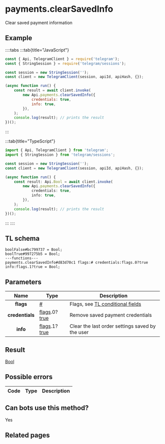 # payments.clearSavedInfo

Clear saved payment information

## Example

::::tabs
:::tab{title="JavaScript"}

```js
const { Api, TelegramClient } = require('telegram');
const { StringSession } = require('telegram/sessions');

const session = new StringSession('');
const client = new TelegramClient(session, apiId, apiHash, {});

(async function run() {
    const result = await client.invoke(
        new Api.payments.clearSavedInfo({
            credentials: true,
            info: true,
        }),
    );
    console.log(result); // prints the result
})();
```

:::

:::tab{title="TypeScript"}

```ts
import { Api, TelegramClient } from 'telegram';
import { StringSession } from 'telegram/sessions';

const session = new StringSession('');
const client = new TelegramClient(session, apiId, apiHash, {});

(async function run() {
    const result: Api.Bool = await client.invoke(
        new Api.payments.clearSavedInfo({
            credentials: true,
            info: true,
        }),
    );
    console.log(result); // prints the result
})();
```

:::
::::

## TL schema

```
boolFalse#bc799737 = Bool;
boolTrue#997275b5 = Bool;
---functions---
payments.clearSavedInfo#d83d70c1 flags:# credentials:flags.0?true info:flags.1?true = Bool;
```

## Parameters

|      Name       | Type                                                                                                                              | Description                                                                                             |
| :-------------: | --------------------------------------------------------------------------------------------------------------------------------- | ------------------------------------------------------------------------------------------------------- |
|    **flags**    | [#](https://core.telegram.org/type/%23)                                                                                           | Flags, see [TL conditional fields](https://core.telegram.org/mtproto/TL-combinators#conditional-fields) |
| **credentials** | [flags](https://core.telegram.org/mtproto/TL-combinators#conditional-fields).0?[true](https://core.telegram.org/constructor/true) | Remove saved payment credentials                                                                        |
|    **info**     | [flags](https://core.telegram.org/mtproto/TL-combinators#conditional-fields).1?[true](https://core.telegram.org/constructor/true) | Clear the last order settings saved by the user                                                         |

## Result

[Bool](https://core.telegram.org/type/Bool)

## Possible errors

| Code | Type | Description |
| :--: | ---- | ----------- |

## Can bots use this method?

Yes

## Related pages
